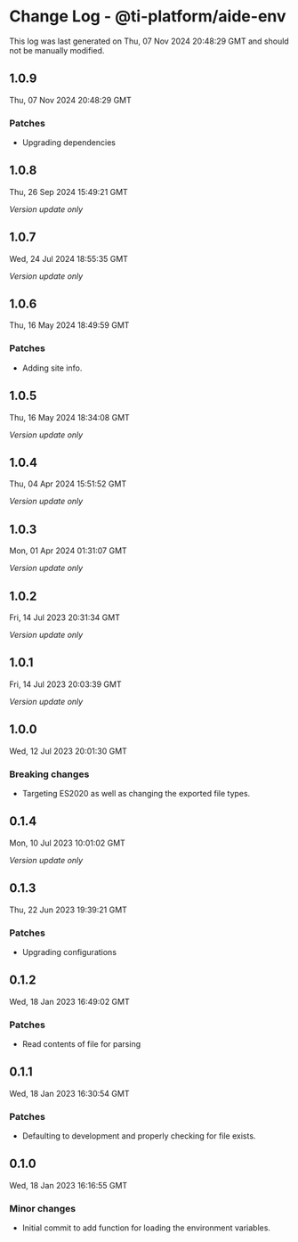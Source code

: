 # Change Log - @ti-platform/aide-env

This log was last generated on Thu, 07 Nov 2024 20:48:29 GMT and should not be manually modified.

## 1.0.9
Thu, 07 Nov 2024 20:48:29 GMT

### Patches

- Upgrading dependencies

## 1.0.8
Thu, 26 Sep 2024 15:49:21 GMT

_Version update only_

## 1.0.7
Wed, 24 Jul 2024 18:55:35 GMT

_Version update only_

## 1.0.6
Thu, 16 May 2024 18:49:59 GMT

### Patches

- Adding site info.

## 1.0.5
Thu, 16 May 2024 18:34:08 GMT

_Version update only_

## 1.0.4
Thu, 04 Apr 2024 15:51:52 GMT

_Version update only_

## 1.0.3
Mon, 01 Apr 2024 01:31:07 GMT

_Version update only_

## 1.0.2
Fri, 14 Jul 2023 20:31:34 GMT

_Version update only_

## 1.0.1
Fri, 14 Jul 2023 20:03:39 GMT

_Version update only_

## 1.0.0
Wed, 12 Jul 2023 20:01:30 GMT

### Breaking changes

- Targeting ES2020 as well as changing the exported file types.

## 0.1.4
Mon, 10 Jul 2023 10:01:02 GMT

_Version update only_

## 0.1.3
Thu, 22 Jun 2023 19:39:21 GMT

### Patches

- Upgrading configurations

## 0.1.2
Wed, 18 Jan 2023 16:49:02 GMT

### Patches

- Read contents of file for parsing

## 0.1.1
Wed, 18 Jan 2023 16:30:54 GMT

### Patches

- Defaulting to development and properly checking for file exists.

## 0.1.0
Wed, 18 Jan 2023 16:16:55 GMT

### Minor changes

- Initial commit to add function for loading the environment variables.

